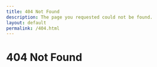 ```yaml
---
title: 404 Not Found
description: The page you requested could not be found.
layout: default
permalink: /404.html
---
```


# 404 Not Found

